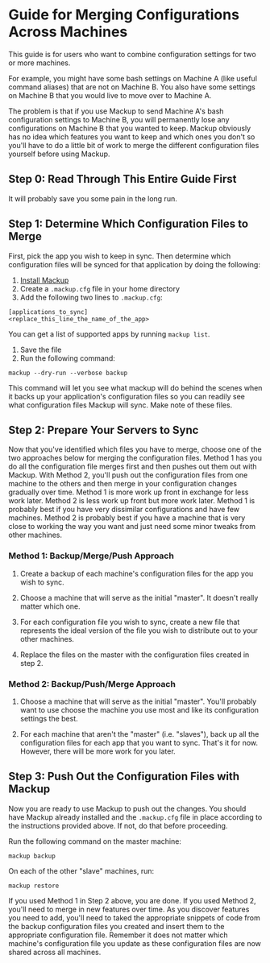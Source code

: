 # Guide for Merging Configurations Across Machines

This guide is for users who want to combine configuration
settings for two or more machines.

For example, you might have some bash settings
on Machine A (like useful command aliases) that are not on Machine B.
You also have some settings on Machine B that you would live to move
over to Machine A.

The problem is that if you use Mackup to send Machine A's bash configuration
settings to Machine B, you will permanently lose any configurations on
Machine B that you wanted to keep. Mackup obviously has no idea which features
you want to keep and which ones you don't so you'll have to do a little bit of work
to merge the different configuration files yourself before using Mackup.

## Step 0: Read Through This Entire Guide First

It will probably save you some pain in the long run.

## Step 1: Determine Which Configuration Files to Merge

First, pick the app you wish to keep in sync. Then
determine which configuration files will be synced for that application by doing
the following:

1. [Install Mackup](INSTALL.md)
1. Create a `.mackup.cfg` file in your home directory
1. Add the following two lines to `.mackup.cfg`:

```
[applications_to_sync]
<replace_this_line_the_name_of_the_app>
```

You can get a list of supported apps by running `mackup list`.

1. Save the file
1. Run the following command:

`mackup --dry-run --verbose backup`

This command will let you see what mackup will do behind the scenes when
it backs up your application's configuration files so you can readily see what
configuration files Mackup will sync. Make note of these files.

## Step 2: Prepare Your Servers to Sync

Now that you've identified which files you have to merge, choose one of the two
approaches below for merging the configuration files. Method 1 has you do all
the configuration file merges first and then pushes out them out with Mackup.
With Method 2, you'll push out the configuration files from one machine to the
others and then merge in your configuration changes gradually over time. Method
1 is more work up front in exchange for less work later. Method 2 is less work
up front but more work later. Method 1 is probably best if you have very
dissimilar configurations and have few machines. Method 2 is probably best if
you have a machine that is very close to working the way you want and just need
some minor tweaks from other machines.

### Method 1: Backup/Merge/Push Approach

1. Create a backup of each machine's configuration files for the app you wish to
sync.

1. Choose a machine that will serve as the initial "master". It doesn't really
matter which one.

1. For each configuration file you wish to sync, create a new file that represents
the ideal version of the file you wish to distribute out to your other machines.

1. Replace the files on the master with the configuration files created in step 2.

### Method 2: Backup/Push/Merge Approach

1. Choose a machine that will serve as the initial "master". You'll probably
want to use choose the machine you use most and like its configuration
settings the best.

1. For each machine that aren't the "master" (i.e. "slaves"), back up all the configuration
files for each app that you want to sync.
That's it for now. However, there will be more work for you later.

## Step 3: Push Out the Configuration Files with Mackup

Now you are ready to use Mackup to push out the changes. You should have Mackup already
installed and the `.mackup.cfg` file in place according to the instructions provided
above. If not, do that before proceeding.

Run the following command on the master machine:

`mackup backup`

On each of the other "slave" machines, run:

`mackup restore`

If you used Method 1 in Step 2 above, you are done. If you used Method 2, you'll
need to merge in new features over time. As you discover features you need to
add, you'll need to taked the appropriate snippets of code from the backup
configuration files you created and insert them to the appropriate configuration
file. Remember it does not matter which machine's configuration file you update
as these configuration files are now shared across all machines.

